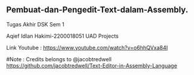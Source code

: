 ## Pembuat-dan-Pengedit-Text-dalam-Assembly.
Tugas Akhir DSK Sem 1

Aqief Idlan Hakimi-2200018051
UAD Projects

Link Youtube  : https://www.youtube.com/watch?v=o6hhQVxa84I

#Note : Credits belongs to @jacobtredwell
https://github.com/jacobtredwell/Text-Editor-in-Assembly-Language
